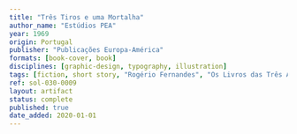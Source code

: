 ```yaml
---
title: "Três Tiros e uma Mortalha"
author_name: "Estúdios PEA"
year: 1969
origin: Portugal
publisher: "Publicações Europa-América"
formats: [book-cover, book]
disciplines: [graphic-design, typography, illustration]
tags: [fiction, short story, "Rogério Fernandes", "Os Livros das Três Abelhas"]
ref: sol-030-0009
layout: artifact
status: complete
published: true
date_added: 2020-01-01
---
```

